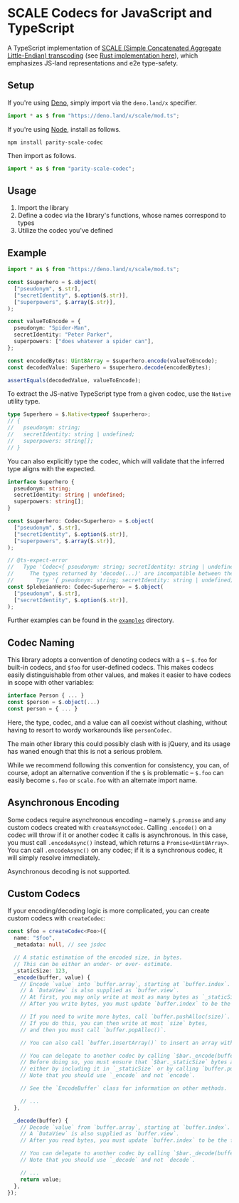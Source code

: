 # SCALE Codecs for JavaScript and TypeScript

A TypeScript implementation of [SCALE (Simple Concatenated Aggregate Little-Endian) transcoding](https://docs.substrate.io/reference/scale-codec/) (see [Rust implementation here](https://github.com/paritytech/parity-scale-codec)), which emphasizes JS-land representations and e2e type-safety.

## Setup

If you're using [Deno](https://deno.land/), simply import via the `deno.land/x` specifier.

```ts
import * as $ from "https://deno.land/x/scale/mod.ts";
```

If you're using [Node](https://nodejs.org/), install as follows.

```
npm install parity-scale-codec
```

Then import as follows.

```ts
import * as $ from "parity-scale-codec";
```

## Usage

1. Import the library
2. Define a codec via the library's functions, whose names correspond to types
3. Utilize the codec you've defined

## Example

```ts
import * as $ from "https://deno.land/x/scale/mod.ts";

const $superhero = $.object(
  ["pseudonym", $.str],
  ["secretIdentity", $.option($.str)],
  ["superpowers", $.array($.str)],
);

const valueToEncode = {
  pseudonym: "Spider-Man",
  secretIdentity: "Peter Parker",
  superpowers: ["does whatever a spider can"],
};

const encodedBytes: Uint8Array = $superhero.encode(valueToEncode);
const decodedValue: Superhero = $superhero.decode(encodedBytes);

assertEquals(decodedValue, valueToEncode);
```

To extract the JS-native TypeScript type from a given codec, use the `Native` utility type.

```ts
type Superhero = $.Native<typeof $superhero>;
// {
//   pseudonym: string;
//   secretIdentity: string | undefined;
//   superpowers: string[];
// }
```

You can also explicitly type the codec, which will validate that the inferred type aligns with the expected.

```ts
interface Superhero {
  pseudonym: string;
  secretIdentity: string | undefined;
  superpowers: string[];
}

const $superhero: Codec<Superhero> = $.object(
  ["pseudonym", $.str],
  ["secretIdentity", $.option($.str)],
  ["superpowers", $.array($.str)],
);

// @ts-expect-error
//   Type 'Codec<{ pseudonym: string; secretIdentity: string | undefined; }>' is not assignable to type 'Codec<Superhero>'.
//     The types returned by 'decode(...)' are incompatible between these types.
//       Type '{ pseudonym: string; secretIdentity: string | undefined; }' is not assignable to type 'Superhero'.
const $plebeianHero: Codec<Superhero> = $.object(
  ["pseudonym", $.str],
  ["secretIdentity", $.option($.str)],
);
```

Further examples can be found in the [`examples`](https://github.com/paritytech/parity-scale-codec-ts/tree/main/examples) directory.

## Codec Naming

This library adopts a convention of denoting codecs with a `$` – `$.foo` for built-in codecs, and `$foo` for user-defined codecs. This makes codecs easily distinguishable from other values, and makes it easier to have codecs in scope with other variables:

```ts
interface Person { ... }
const $person = $.object(...)
const person = { ... }
```

Here, the type, codec, and a value can all coexist without clashing, without having to resort to wordy workarounds like `personCodec`.

The main other library this could possibly clash with is jQuery, and its usage has waned enough that this is not a serious problem.

While we recommend following this convention for consistency, you can, of course, adopt an alternative convention if the `$` is problematic – `$.foo` can easily become `s.foo` or `scale.foo` with an alternate import name.

## Asynchronous Encoding

Some codecs require asynchronous encoding – namely `$.promise` and any custom codecs created with `createAsyncCodec`. Calling `.encode()` on a codec will throw if it or another codec it calls is asynchronous. In this case, you must call `.encodeAsync()` instead, which returns a `Promise<Uint8Array>`. You can call `.encodeAsync()` on any codec; if it is a synchronous codec, it will simply resolve immediately.

Asynchronous decoding is not supported.

## Custom Codecs

If your encoding/decoding logic is more complicated, you can create custom codecs with `createCodec`:

```ts
const $foo = createCodec<Foo>({
  name: "$foo",
  _metadata: null, // see jsdoc

  // A static estimation of the encoded size, in bytes.
  // This can be either an under- or over- estimate.
  _staticSize: 123,
  _encode(buffer, value) {
    // Encode `value` into `buffer.array`, starting at `buffer.index`.
    // A `DataView` is also supplied as `buffer.view`.
    // At first, you may only write at most as many bytes as `_staticSize`.
    // After you write bytes, you must update `buffer.index` to be the first unwritten byte.

    // If you need to write more bytes, call `buffer.pushAlloc(size)`.
    // If you do this, you can then write at most `size` bytes,
    // and then you must call `buffer.popAlloc()`.

    // You can also call `buffer.insertArray()` to insert an array without consuming any bytes.

    // You can delegate to another codec by calling `$bar._encode(buffer, bar)`.
    // Before doing so, you must ensure that `$bar._staticSize` bytes are free,
    // either by including it in `_staticSize` or by calling `buffer.pushAlloc()`.
    // Note that you should use `_encode` and not `encode`.

    // See the `EncodeBuffer` class for information on other methods.

    // ...
  },

  _decode(buffer) {
    // Decode `value` from `buffer.array`, starting at `buffer.index`.
    // A `DataView` is also supplied as `buffer.view`.
    // After you read bytes, you must update `buffer.index` to be the first unread byte.

    // You can delegate to another codec by calling `$bar._decode(buffer)`.
    // Note that you should use `_decode` and not `decode`.

    // ...
    return value;
  },
});
```
